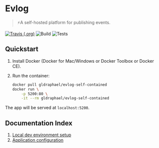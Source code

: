 # Evlog
> ⚡️A self-hosted platform for publishing events.

[![Travis (.org)](https://img.shields.io/travis/gldraphael/evlog.svg?style=popout-square&logo=travis&logoWidth=12)](https://travis-ci.org/gldraphael/evlog)
![Build](https://img.shields.io/appveyor/ci/Galdin/evlog/master.svg?logo=appveyor&logoWidth=12&style=popout-square)
![Tests](https://img.shields.io/appveyor/tests/Galdin/evlog/master.svg?style=popout-square&logo=appveyor&logoWidth=12)

## Quickstart

1. Install Docker (Docker for Mac/Windows or Docker Toolbox or Docker CE).
1. Run the container:

    ```bash
    docker pull gldraphael/evlog-self-contained
    docker run \
        -p 5200:80 \
        -it --rm gldraphael/evlog-self-contained
    ```

The app will be served at `localhost:5200`.

## Documentation Index

1. [Local dev environment setup](./docs/development.md)
1. [Application configuration](./docs/configuration.md)
